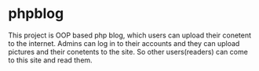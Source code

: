 # phpblog 
This project is OOP based php blog, which users can upload their conetent to the internet. 
Admins can log in to their accounts and they can upload pictures and their conetents
 to the site. So other users(readers) can come to this site and read them.
